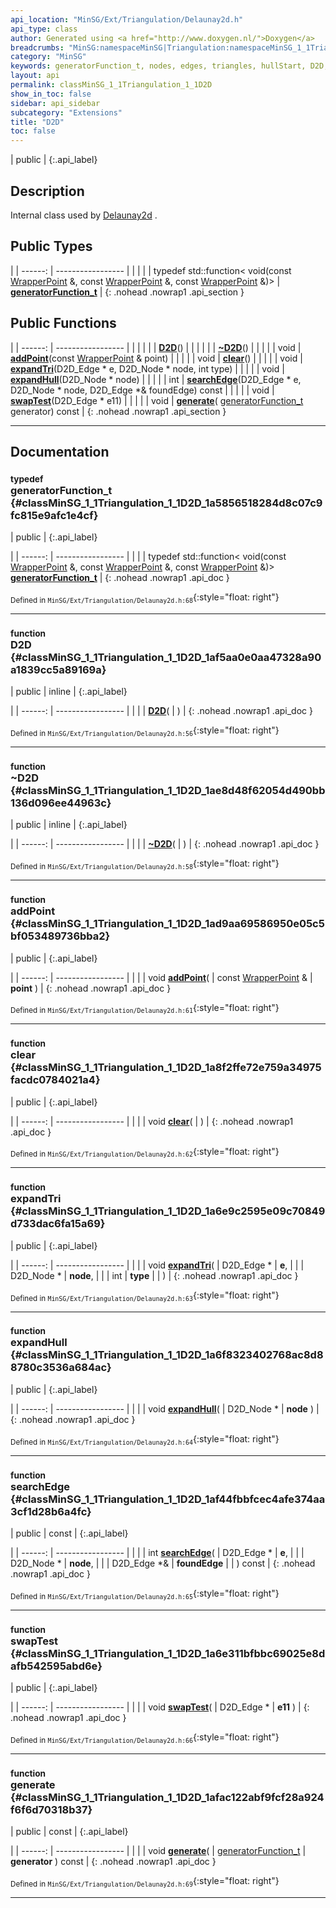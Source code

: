 ```yaml
---
api_location: "MinSG/Ext/Triangulation/Delaunay2d.h"
api_type: class
author: Generated using <a href="http://www.doxygen.nl/">Doxygen</a>
breadcrumbs: "MinSG:namespaceMinSG|Triangulation:namespaceMinSG_1_1Triangulation"
category: "MinSG"
keywords: generatorFunction_t, nodes, edges, triangles, hullStart, D2D, ~D2D, addPoint, clear, expandTri, expandHull, searchEdge, swapTest, generate
layout: api
permalink: classMinSG_1_1Triangulation_1_1D2D
show_in_toc: false
sidebar: api_sidebar
subcategory: "Extensions"
title: "D2D"
toc: false
---
```


| public |
{:.api_label}

## Description

Internal class used by [Delaunay2d](classMinSG_1_1Triangulation_1_1Delaunay2d) .



## Public Types

|
| ------: | ----------------- |
|  | |
| typedef std::function< void(const [WrapperPoint](namespaceMinSG_1_1Triangulation#namespaceMinSG_1_1Triangulation_1a73267aee4cbd5bc2896a5e8eaee2f2ff) &, const [WrapperPoint](namespaceMinSG_1_1Triangulation#namespaceMinSG_1_1Triangulation_1a73267aee4cbd5bc2896a5e8eaee2f2ff) &, const [WrapperPoint](namespaceMinSG_1_1Triangulation#namespaceMinSG_1_1Triangulation_1a73267aee4cbd5bc2896a5e8eaee2f2ff) &)> | **[generatorFunction_t](#classMinSG_1_1Triangulation_1_1D2D_1a5856518284d8c07c9fc815e9afc1e4cf)**  |
{: .nohead .nowrap1 .api_section }


## Public Functions

|
| ------: | ----------------- |
|  | |
|  | **[D2D](#classMinSG_1_1Triangulation_1_1D2D_1af5aa0e0aa47328a90a1839cc5a89169a)**() |
|  | |
|  | **[~D2D](#classMinSG_1_1Triangulation_1_1D2D_1ae8d48f62054d490bb136d096ee44963c)**() |
|  | |
| void | **[addPoint](#classMinSG_1_1Triangulation_1_1D2D_1ad9aa69586950e05c5bf053489736bba2)**(const [WrapperPoint](namespaceMinSG_1_1Triangulation#namespaceMinSG_1_1Triangulation_1a73267aee4cbd5bc2896a5e8eaee2f2ff) & point) |
|  | |
| void | **[clear](#classMinSG_1_1Triangulation_1_1D2D_1a8f2ffe72e759a34975facdc0784021a4)**() |
|  | |
| void | **[expandTri](#classMinSG_1_1Triangulation_1_1D2D_1a6e9c2595e09c70849d733dac6fa15a69)**(D2D_Edge * e, D2D_Node * node, int type) |
|  | |
| void | **[expandHull](#classMinSG_1_1Triangulation_1_1D2D_1a6f8323402768ac8d88780c3536a684ac)**(D2D_Node * node) |
|  | |
| int | **[searchEdge](#classMinSG_1_1Triangulation_1_1D2D_1af44fbbfcec4afe374aa3cf1d28b6a4fc)**(D2D_Edge * e, D2D_Node * node, D2D_Edge *& foundEdge) const |
|  | |
| void | **[swapTest](#classMinSG_1_1Triangulation_1_1D2D_1a6e311bfbbc69025e8dafb542595abd6e)**(D2D_Edge * e11) |
|  | |
| void | **[generate](#classMinSG_1_1Triangulation_1_1D2D_1afac122abf9fcf28a924f6f6d70318b37)**( [generatorFunction_t](classMinSG_1_1Triangulation_1_1D2D#classMinSG_1_1Triangulation_1_1D2D_1a5856518284d8c07c9fc815e9afc1e4cf)  generator) const |
{: .nohead .nowrap1 .api_section }


-------------------------------------------------------------------

## Documentation

### <small>typedef</small><br/> generatorFunction_t {#classMinSG_1_1Triangulation_1_1D2D_1a5856518284d8c07c9fc815e9afc1e4cf}

| public |
{:.api_label}

|
| ------: | ----------------- |
|  |
| typedef std::function< void(const [WrapperPoint](namespaceMinSG_1_1Triangulation#namespaceMinSG_1_1Triangulation_1a73267aee4cbd5bc2896a5e8eaee2f2ff) &, const [WrapperPoint](namespaceMinSG_1_1Triangulation#namespaceMinSG_1_1Triangulation_1a73267aee4cbd5bc2896a5e8eaee2f2ff) &, const [WrapperPoint](namespaceMinSG_1_1Triangulation#namespaceMinSG_1_1Triangulation_1a73267aee4cbd5bc2896a5e8eaee2f2ff) &)> **[generatorFunction_t](#classMinSG_1_1Triangulation_1_1D2D_1a5856518284d8c07c9fc815e9afc1e4cf)**  |
{: .nohead .nowrap1 .api_doc }





<sub>Defined in `MinSG/Ext/Triangulation/Delaunay2d.h:68`</sub>{:style="float: right"}

-------------------------------------------------------------------

### <small>function</small><br/> D2D {#classMinSG_1_1Triangulation_1_1D2D_1af5aa0e0aa47328a90a1839cc5a89169a}

| public | inline |
{:.api_label}

|
| ------: | ----------------- |
|  |
|  **[D2D](#classMinSG_1_1Triangulation_1_1D2D_1af5aa0e0aa47328a90a1839cc5a89169a)**( |  ) |
{: .nohead .nowrap1 .api_doc }





<sub>Defined in `MinSG/Ext/Triangulation/Delaunay2d.h:56`</sub>{:style="float: right"}

-------------------------------------------------------------------

### <small>function</small><br/> ~D2D {#classMinSG_1_1Triangulation_1_1D2D_1ae8d48f62054d490bb136d096ee44963c}

| public | inline |
{:.api_label}

|
| ------: | ----------------- |
|  |
|  **[~D2D](#classMinSG_1_1Triangulation_1_1D2D_1ae8d48f62054d490bb136d096ee44963c)**( |  ) |
{: .nohead .nowrap1 .api_doc }





<sub>Defined in `MinSG/Ext/Triangulation/Delaunay2d.h:58`</sub>{:style="float: right"}

-------------------------------------------------------------------

### <small>function</small><br/> addPoint {#classMinSG_1_1Triangulation_1_1D2D_1ad9aa69586950e05c5bf053489736bba2}

| public |
{:.api_label}

|
| ------: | ----------------- |
|  |
| void **[addPoint](#classMinSG_1_1Triangulation_1_1D2D_1ad9aa69586950e05c5bf053489736bba2)**( | const [WrapperPoint](namespaceMinSG_1_1Triangulation#namespaceMinSG_1_1Triangulation_1a73267aee4cbd5bc2896a5e8eaee2f2ff) & | **point** ) |
{: .nohead .nowrap1 .api_doc }





<sub>Defined in `MinSG/Ext/Triangulation/Delaunay2d.h:61`</sub>{:style="float: right"}

-------------------------------------------------------------------

### <small>function</small><br/> clear {#classMinSG_1_1Triangulation_1_1D2D_1a8f2ffe72e759a34975facdc0784021a4}

| public |
{:.api_label}

|
| ------: | ----------------- |
|  |
| void **[clear](#classMinSG_1_1Triangulation_1_1D2D_1a8f2ffe72e759a34975facdc0784021a4)**( |  ) |
{: .nohead .nowrap1 .api_doc }





<sub>Defined in `MinSG/Ext/Triangulation/Delaunay2d.h:62`</sub>{:style="float: right"}

-------------------------------------------------------------------

### <small>function</small><br/> expandTri {#classMinSG_1_1Triangulation_1_1D2D_1a6e9c2595e09c70849d733dac6fa15a69}

| public |
{:.api_label}

|
| ------: | ----------------- |
|  |
| void **[expandTri](#classMinSG_1_1Triangulation_1_1D2D_1a6e9c2595e09c70849d733dac6fa15a69)**( | D2D_Edge * | **e**, |
| | D2D_Node * | **node**, |
| | int | **type** |
|   ) |
{: .nohead .nowrap1 .api_doc }





<sub>Defined in `MinSG/Ext/Triangulation/Delaunay2d.h:63`</sub>{:style="float: right"}

-------------------------------------------------------------------

### <small>function</small><br/> expandHull {#classMinSG_1_1Triangulation_1_1D2D_1a6f8323402768ac8d88780c3536a684ac}

| public |
{:.api_label}

|
| ------: | ----------------- |
|  |
| void **[expandHull](#classMinSG_1_1Triangulation_1_1D2D_1a6f8323402768ac8d88780c3536a684ac)**( | D2D_Node * | **node** ) |
{: .nohead .nowrap1 .api_doc }





<sub>Defined in `MinSG/Ext/Triangulation/Delaunay2d.h:64`</sub>{:style="float: right"}

-------------------------------------------------------------------

### <small>function</small><br/> searchEdge {#classMinSG_1_1Triangulation_1_1D2D_1af44fbbfcec4afe374aa3cf1d28b6a4fc}

| public | const |
{:.api_label}

|
| ------: | ----------------- |
|  |
| int **[searchEdge](#classMinSG_1_1Triangulation_1_1D2D_1af44fbbfcec4afe374aa3cf1d28b6a4fc)**( | D2D_Edge * | **e**, |
| | D2D_Node * | **node**, |
| | D2D_Edge *& | **foundEdge** |
|   ) const |
{: .nohead .nowrap1 .api_doc }





<sub>Defined in `MinSG/Ext/Triangulation/Delaunay2d.h:65`</sub>{:style="float: right"}

-------------------------------------------------------------------

### <small>function</small><br/> swapTest {#classMinSG_1_1Triangulation_1_1D2D_1a6e311bfbbc69025e8dafb542595abd6e}

| public |
{:.api_label}

|
| ------: | ----------------- |
|  |
| void **[swapTest](#classMinSG_1_1Triangulation_1_1D2D_1a6e311bfbbc69025e8dafb542595abd6e)**( | D2D_Edge * | **e11** ) |
{: .nohead .nowrap1 .api_doc }





<sub>Defined in `MinSG/Ext/Triangulation/Delaunay2d.h:66`</sub>{:style="float: right"}

-------------------------------------------------------------------

### <small>function</small><br/> generate {#classMinSG_1_1Triangulation_1_1D2D_1afac122abf9fcf28a924f6f6d70318b37}

| public | const |
{:.api_label}

|
| ------: | ----------------- |
|  |
| void **[generate](#classMinSG_1_1Triangulation_1_1D2D_1afac122abf9fcf28a924f6f6d70318b37)**( |  [generatorFunction_t](classMinSG_1_1Triangulation_1_1D2D#classMinSG_1_1Triangulation_1_1D2D_1a5856518284d8c07c9fc815e9afc1e4cf)  | **generator** ) const |
{: .nohead .nowrap1 .api_doc }





<sub>Defined in `MinSG/Ext/Triangulation/Delaunay2d.h:69`</sub>{:style="float: right"}

-------------------------------------------------------------------

